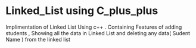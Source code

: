 # Linked_List using  C_plus_plus
 Implimentation of Linked List Using c++ .  Containing  Features of adding students , Showing all the data in Linked List  and deleting any data( Sudent Name ) from the linked list
